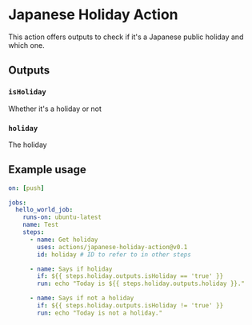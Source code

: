 # Japanese Holiday Action

This action offers outputs to check if it's a Japanese public holiday and which one.

## Outputs

### `isHoliday`

Whether it's a holiday or not

### `holiday`

The holiday

## Example usage

```yml
on: [push]

jobs:
  hello_world_job:
    runs-on: ubuntu-latest
    name: Test
    steps:
      - name: Get holiday
        uses: actions/japanese-holiday-action@v0.1
        id: holiday # ID to refer to in other steps

      - name: Says if holiday
        if: ${{ steps.holiday.outputs.isHoliday == 'true' }}
        run: echo "Today is ${{ steps.holiday.outputs.holiday }}."

      - name: Says if not a holiday
        if: ${{ steps.holiday.outputs.isHoliday != 'true' }}
        run: echo "Today is not a holiday."
```
